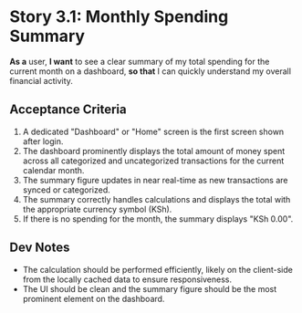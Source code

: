 # Story 3.1: Monthly Spending Summary

**As a** user,
**I want** to see a clear summary of my total spending for the current month on a dashboard,
**so that** I can quickly understand my overall financial activity.

## Acceptance Criteria

1.  A dedicated "Dashboard" or "Home" screen is the first screen shown after login.
2.  The dashboard prominently displays the total amount of money spent across all categorized and uncategorized transactions for the current calendar month.
3.  The summary figure updates in near real-time as new transactions are synced or categorized.
4.  The summary correctly handles calculations and displays the total with the appropriate currency symbol (KSh).
5.  If there is no spending for the month, the summary displays "KSh 0.00".

## Dev Notes

*   The calculation should be performed efficiently, likely on the client-side from the locally cached data to ensure responsiveness.
*   The UI should be clean and the summary figure should be the most prominent element on the dashboard.
